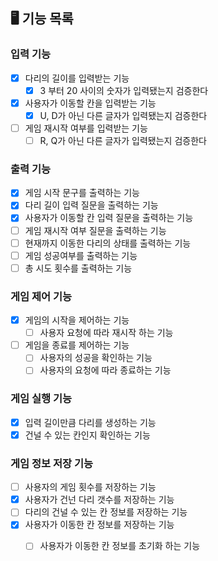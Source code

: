 ## 🖥 기능 목록

### 입력 기능
- [x] 다리의 길이를 입력받는 기능
  - [x] 3 부터 20 사이의 숫자가 입력됐는지 검증한다
- [X] 사용자가 이동할 칸을 입력받는 기능
  - [x] U, D가 아닌 다른 글자가 입력됐는지 검증한다
- [ ] 게임 재시작 여부를 입력받는 기능
  - [ ] R, Q가 아닌 다른 글자가 입력됐는지 검증한다

### 출력 기능
- [x] 게임 시작 문구를 출력하는 기능
- [x] 다리 길이 입력 질문을 출력하는 기능
- [x] 사용자가 이동할 칸 입력 질문을 출력하는 기능
- [ ] 게임 재시작 여부 질문을 출력하는 기능
- [ ] 현재까지 이동한 다리의 상태를 출력하는 기능
- [ ] 게임 성공여부를 출력하는 기능
- [ ] 총 시도 횟수를 출력하는 기능

### 게임 제어 기능
- [x] 게임의 시작을 제어하는 기능
  - [ ] 사용자 요청에 따라 재시작 하는 기능
- [ ] 게임을 종료를 제어하는 기능
  - [ ] 사용자의 성공을 확인하는 기능
  - [ ] 사용자의 요청에 따라 종료하는 기능

### 게임 실행 기능 
- [x] 입력 길이만큼 다리를 생성하는 기능
- [x] 건널 수 있는 칸인지 확인하는 기능

### 게임 정보 저장 기능
- [ ] 사용자의 게임 횟수를 저장하는 기능
- [x] 사용자가 건넌 다리 갯수를 저장하는 기능
- [ ] 다리의 건널 수 있는 칸 정보를 저장하는 기능
- [x] 사용자가 이동한 칸 정보를 저장하는 기능
  - [ ] 사용자가 이동한 칸 정보를 초기화 하는 기능

